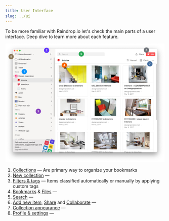 ```yaml
---
title: User Interface
slug: ../ui
---
```

To be more familiar with Raindrop.io let's check the main parts of a user interface. Deep dive to learn more about each feature.

![](ui.jpg)

1. [Collections](../collections-groups/index.md) &mdash; Are primary way to organize your bookmarks
2. [New collection](../collections-groups/index.md#create-a-collection) &mdash; 
3. [Filters & tags](../tags-filters/index.md) &mdash; Items classified automatically or manually by applying custom tags
4. [Bookmarks](../bookmarks.md) & [Files](../files/index.md) &mdash; 
5. [Search](../search/index.md) &mdash; 
6. [Add new item](../bookmarks.md#add-new-bookmark), [Share](../public-page.md) and [Collaborate](../collaboration/index.md) &mdash; 
7. [Collection appearance](../bookmarks.md) &mdash; 
8. [Profile & settings](../../getting-started/account-settings.md) &mdash; 